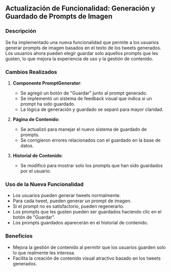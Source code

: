 ## Actualización de Funcionalidad: Generación y Guardado de Prompts de Imagen

### Descripción
Se ha implementado una nueva funcionalidad que permite a los usuarios generar prompts de imagen basados en el texto de los tweets generados. Los usuarios ahora pueden elegir guardar solo aquellos prompts que les gusten, lo que mejora la experiencia de uso y la gestión de contenido.

### Cambios Realizados
1. **Componente PromptGenerator**:
   - Se agregó un botón de "Guardar" junto al prompt generado.
   - Se implementó un sistema de feedback visual que indica si un prompt ha sido guardado.
   - La lógica de generación y guardado se separó para mayor claridad.

2. **Página de Contenido**:
   - Se actualizó para manejar el nuevo sistema de guardado de prompts.
   - Se corrigieron errores relacionados con el guardado en la base de datos.

3. **Historial de Contenido**:
   - Se modificó para mostrar solo los prompts que han sido guardados por el usuario.

### Uso de la Nueva Funcionalidad
- Los usuarios pueden generar tweets normalmente.
- Para cada tweet, pueden generar un prompt de imagen.
- Si el prompt no es satisfactorio, pueden regenerarlo.
- Los prompts que les gusten pueden ser guardados haciendo clic en el botón de "Guardar".
- Los prompts guardados aparecerán en el historial de contenido.

### Beneficios
- Mejora la gestión de contenido al permitir que los usuarios guarden solo lo que realmente les interesa.
- Facilita la creación de contenido visual atractivo basado en los tweets generados.
